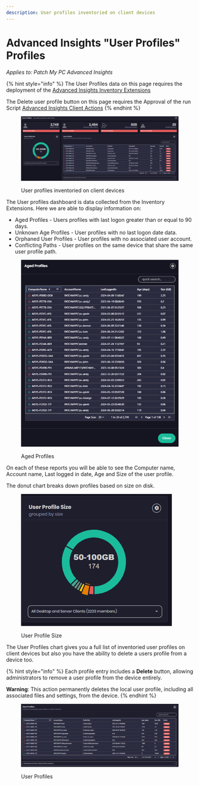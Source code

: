 ```yaml
---
description: User profiles inventoried on client devices
---
```


# Advanced Insights "User Profiles" Profiles

_Applies to: Patch My PC Advanced Insights_

{% hint style="info" %}
The User Profiles data on this page requires the deployment of the  [Advanced Insights Inventory Extensions](../../advanced-insights-inventory-extensions/)

The Delete user profile button on this page requires the Approval of the run Script [Advanced Insights Client Actions](../../advanced-insights-inventory-extensions/insights-custom-client-actions.md#script-approval)
{% endhint %}

<figure><img src="../../../_images/gitbook/image (2171).png" alt=""><figcaption><p>User profiles inventoried on client devices</p></figcaption></figure>

The User profiles dashboard is data collected from the Inventory Extensions.  Here we are able to display information on:

* Aged Profiles - Users profiles with last logon greater than or equal to 90 days.
* Unknown Age Profiles - User profiles with no last logon date data.
* Orphaned User Profiles - User profiles with no associated user account.
* Conflicting Paths - User profiles on the same device that share the same user profile path.

<figure><img src="../../../_images/gitbook/image (2174).png" alt=""><figcaption><p>Aged Profiles</p></figcaption></figure>

On each of these reports you will be able to see the Computer name, Account name, Last logged in date, Age and Size of the user profile.

The donut chart breaks down profiles based on size on disk.

<figure><img src="../../../_images/gitbook/image (2173).png" alt=""><figcaption><p>User Profile Size</p></figcaption></figure>

The User Profiles chart gives you a full list of inventoried user profiles on client devices but also you have the ability to delete a users profile from a device too.

{% hint style="info" %}
Each profile entry includes a **Delete** button, allowing administrators to remove a user profile from the device entirely.&#x20;

**Warning**: This action permanently deletes the local user profile, including all associated files and settings, from the device.
{% endhint %}

<figure><img src="../../../_images/gitbook/image (2176).png" alt=""><figcaption><p>User Profiles</p></figcaption></figure>

